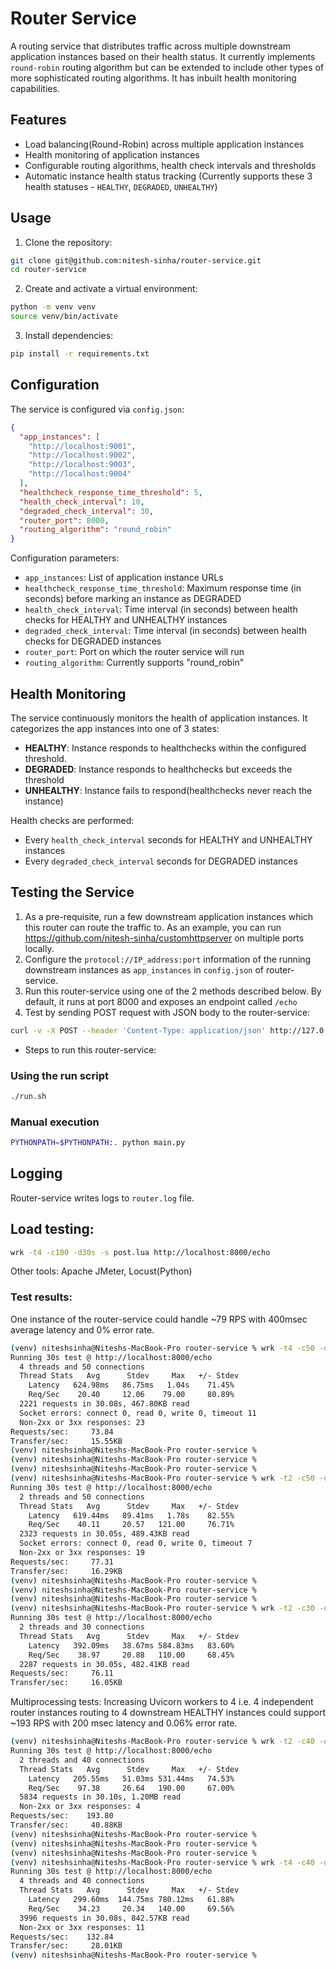 # Router Service

A routing service that distributes traffic across multiple downstream application instances based on their health status. It currently implements `round-robin` routing algorithm but can be extended to include other types of more sophisticated routing algorithms. It has inbuilt health monitoring capabilities.

## Features

- Load balancing(Round-Robin) across multiple application instances
- Health monitoring of application instances
- Configurable routing algorithms, health check intervals and thresholds
- Automatic instance health status tracking (Currently supports these 3 health statuses - `HEALTHY`, `DEGRADED`, `UNHEALTHY`)

## Usage

1. Clone the repository:
```bash
git clone git@github.com:nitesh-sinha/router-service.git
cd router-service
```

2. Create and activate a virtual environment:
```bash
python -m venv venv
source venv/bin/activate
```

3. Install dependencies:
```bash
pip install -r requirements.txt
```

## Configuration

The service is configured via `config.json`:

```json
{
  "app_instances": [
    "http://localhost:9001",
    "http://localhost:9002",
    "http://localhost:9003",
    "http://localhost:9004"
  ],
  "healthcheck_response_time_threshold": 5,
  "health_check_interval": 10,
  "degraded_check_interval": 30,
  "router_port": 8000,
  "routing_algorithm": "round_robin"
}
```

Configuration parameters:
- `app_instances`: List of application instance URLs
- `healthcheck_response_time_threshold`: Maximum response time (in seconds) before marking an instance as DEGRADED
- `health_check_interval`: Time interval (in seconds) between health checks for HEALTHY and UNHEALTHY instances
- `degraded_check_interval`: Time interval (in seconds) between health checks for DEGRADED instances
- `router_port`: Port on which the router service will run
- `routing_algorithm`: Currently supports "round_robin"

## Health Monitoring

The service continuously monitors the health of application instances. It categorizes the app instances into one of 3 states:

- **HEALTHY**: Instance responds to healthchecks within the configured threshold.
- **DEGRADED**: Instance responds to healthchecks but exceeds the threshold
- **UNHEALTHY**: Instance fails to respond(healthchecks never reach the instance)

Health checks are performed:
- Every `health_check_interval` seconds for HEALTHY and UNHEALTHY instances
- Every `degraded_check_interval` seconds for DEGRADED instances


## Testing the Service

1. As a pre-requisite, run a few downstream application instances which this router can route the traffic to. As an example, you can run https://github.com/nitesh-sinha/customhttpserver on multiple ports locally.
2. Configure the `protocol://IP_address:port` information of the running downstream instances as `app_instances` in `config.json` of router-service.
3. Run this router-service using one of the 2 methods described below. By default, it runs at port 8000 and exposes an endpoint called `/echo`
4. Test by sending POST request with JSON body to the router-service:
```bash
curl -v -X POST --header 'Content-Type: application/json' http://127.0.0.1:8000/echo -d '{"gameid": "coolknight", "payment":"500", "currency": "INR", "timestamp": "2025-05-04T12:00:00Z"}'
```

- Steps to run this router-service:

### Using the run script
```bash
./run.sh
```

### Manual execution
```bash
PYTHONPATH=$PYTHONPATH:. python main.py
```


## Logging

Router-service writes logs to `router.log` file.

## Load testing:
```bash
wrk -t4 -c100 -d30s -s post.lua http://localhost:8000/echo 
```

Other tools: Apache JMeter, Locust(Python)

### Test results:
One instance of the router-service could handle ~79 RPS with 400msec average latency and 0% error rate.

```bash
(venv) niteshsinha@Niteshs-MacBook-Pro router-service % wrk -t4 -c50 -d30s -s post.lua http://localhost:8000/echo
Running 30s test @ http://localhost:8000/echo
  4 threads and 50 connections
  Thread Stats   Avg      Stdev     Max   +/- Stdev
    Latency   624.98ms   86.75ms   1.04s    71.45%
    Req/Sec    20.40     12.06    79.00     80.89%
  2221 requests in 30.08s, 467.80KB read
  Socket errors: connect 0, read 0, write 0, timeout 11
  Non-2xx or 3xx responses: 23
Requests/sec:     73.84
Transfer/sec:     15.55KB
(venv) niteshsinha@Niteshs-MacBook-Pro router-service %
(venv) niteshsinha@Niteshs-MacBook-Pro router-service %
(venv) niteshsinha@Niteshs-MacBook-Pro router-service %
(venv) niteshsinha@Niteshs-MacBook-Pro router-service % wrk -t2 -c50 -d30s -s post.lua http://localhost:8000/echo
Running 30s test @ http://localhost:8000/echo
  2 threads and 50 connections
  Thread Stats   Avg      Stdev     Max   +/- Stdev
    Latency   619.44ms   89.41ms   1.78s    82.55%
    Req/Sec    40.11     20.57   121.00     76.71%
  2323 requests in 30.05s, 489.43KB read
  Socket errors: connect 0, read 0, write 0, timeout 7
  Non-2xx or 3xx responses: 19
Requests/sec:     77.31
Transfer/sec:     16.29KB
(venv) niteshsinha@Niteshs-MacBook-Pro router-service %
(venv) niteshsinha@Niteshs-MacBook-Pro router-service %
(venv) niteshsinha@Niteshs-MacBook-Pro router-service %
(venv) niteshsinha@Niteshs-MacBook-Pro router-service % wrk -t2 -c30 -d30s -s post.lua http://localhost:8000/echo
Running 30s test @ http://localhost:8000/echo
  2 threads and 30 connections
  Thread Stats   Avg      Stdev     Max   +/- Stdev
    Latency   392.09ms   38.67ms 584.83ms   83.60%
    Req/Sec    38.97     20.88   110.00     68.45%
  2287 requests in 30.05s, 482.41KB read
Requests/sec:     76.11
Transfer/sec:     16.05KB
```

Multiprocessing tests: Increasing Uvicorn workers to 4 i.e. 4 independent router instances routing to 4 downstream HEALTHY instances could support ~193 RPS with 200 msec latency and 0.06% error rate. 

```bash
(venv) niteshsinha@Niteshs-MacBook-Pro router-service % wrk -t2 -c40 -d30s -s post.lua http://localhost:8000/echo
Running 30s test @ http://localhost:8000/echo
  2 threads and 40 connections
  Thread Stats   Avg      Stdev     Max   +/- Stdev
    Latency   205.55ms   51.03ms 531.44ms   74.53%
    Req/Sec    97.38     26.64   190.00     67.00%
  5834 requests in 30.10s, 1.20MB read
  Non-2xx or 3xx responses: 4
Requests/sec:    193.80
Transfer/sec:     40.88KB
(venv) niteshsinha@Niteshs-MacBook-Pro router-service %
(venv) niteshsinha@Niteshs-MacBook-Pro router-service %
(venv) niteshsinha@Niteshs-MacBook-Pro router-service %
(venv) niteshsinha@Niteshs-MacBook-Pro router-service % wrk -t4 -c40 -d30s -s post.lua http://localhost:8000/echo
Running 30s test @ http://localhost:8000/echo
  4 threads and 40 connections
  Thread Stats   Avg      Stdev     Max   +/- Stdev
    Latency   299.60ms  144.75ms 780.12ms   61.88%
    Req/Sec    34.23     20.34   140.00     69.56%
  3996 requests in 30.08s, 842.57KB read
  Non-2xx or 3xx responses: 11
Requests/sec:    132.84
Transfer/sec:     28.01KB
(venv) niteshsinha@Niteshs-MacBook-Pro router-service %
```
